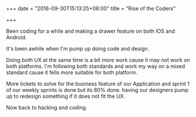 +++
date = "2016-09-30T15:13:25+08:00"
title = "Rise of the Coders"

+++

Been coding for a while and making a drawer feature on both
IOS and Android.

It's been awhile when I'm pump up doing code and design.

Doing both UX at the same time is a bit more work cause
it may not work on both platforms. I'm following both standards
and work my way on a mixed standard cause it fells more suitable
for both platform.

More tickets to solve for the business feature of our Application
and sprint 1 of our weekly sprints is done but its 80% done.
having our designers pump up to redesign something if it does not fit the UX.

Now back to hacking and coding.
